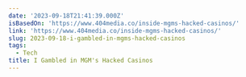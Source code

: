 ```yaml
---
date: '2023-09-18T21:41:39.000Z'
isBasedOn: 'https://www.404media.co/inside-mgms-hacked-casinos/'
link: 'https://www.404media.co/inside-mgms-hacked-casinos/'
slug: 2023-09-18-i-gambled-in-mgms-hacked-casinos
tags:
  - Tech
title: I Gambled in MGM's Hacked Casinos
---
```


